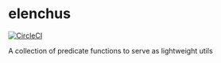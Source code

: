 # elenchus

[![CircleCI](https://circleci.com/gh/LorenzoKoundouris/elenchus.svg?style=svg&circle-token=d436721f522d54cc383b3ad88b09a471ce615451)](https://circleci.com/gh/LorenzoKoundouris/elenchus)

A collection of predicate functions to serve as lightweight utils
